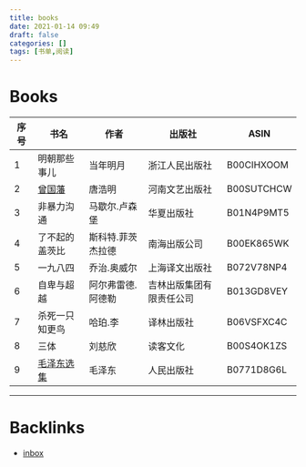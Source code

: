 ```yaml
---
title: books
date: 2021-01-14 09:49
draft: false
categories: []
tags: [书单,阅读]
---
```


# Books

| 序号 | 书名                     | 作者              | 出版社                   | ASIN       |
|------|--------------------------|-------------------|--------------------------|------------|
| 1    | 明朝那些事儿             | 当年明月          | 浙江人民出版社           | B00CIHXOOM |
| 2    | [曾国藩](曾国藩)         | 唐浩明            | 河南文艺出版社           | B00SUTCHCW |
| 3    | 非暴力沟通               | 马歇尔.卢森堡     | 华夏出版社               | B01N4P9MT5 |
| 4    | 了不起的盖茨比           | 斯科特.菲茨杰拉德 | 南海出版公司             | B00EK865WK |
| 5    | 一九八四                 | 乔治.奥威尔       | 上海译文出版社           | B072V78NP4 |
| 6    | 自卑与超越               | 阿尔弗雷德.阿德勒 | 吉林出版集团有限责任公司 | B013GD8VEY |
| 7    | 杀死一只知更鸟           | 哈珀.李           | 译林出版社               | B06VSFXC4C |
| 8    | 三体                     | 刘慈欣            | 读客文化                 | B00S4OK1ZS |
| 9    | [毛泽东选集](毛泽东选集) | 毛泽东            | 人民出版社               | B0771D8G6L |

---


# Backlinks

- [inbox](inbox)
